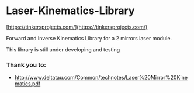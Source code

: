 # Laser-Kinematics-Library
[https://tinkersprojects.com/](https://tinkersprojects.com/)

Forward and Inverse Kinematics Library for a 2 mirrors laser module.

This library is still under developing and testing

### Thank you to:
- http://www.deltatau.com/Common/technotes/Laser%20Mirror%20Kinematics.pdf
